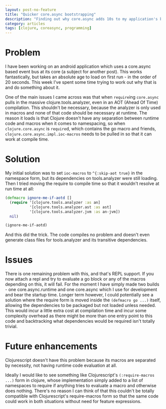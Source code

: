 ```yaml
---
layout: post-no-feature
title: "Quicker core.async bootstrapping"
description: "Finding out why core.async adds 10s to my application's bootstrap time and how to remedy it"
category: articles
tags: [clojure, coreasync, programming]
---
```


# Problem
I have been working on an android application which uses a core.async based event bus at its core (a subject for another post). This works fantastically, but takes an absolute age to load on first run - in the order of 20 seconds. This week I've spent some time trying to work out why that is and do something about it.

One of the main issues I came across was that when `require`ing `core.async` pulls in the massive clojure.tools.analyzer, even in an AOT (Ahead Of Time) compilation. This shouldn't be necessary, because the analyzer is only used in macros and none of that code should be necessary at runtime. The reason it loads is that Clojure doesn't have any separation between runtime code and macros when it comes to namespacing, so when `clojure.core.async` is `require`d, which contains the go macro and friends, `clojure.core.async.impl.ioc-macros` needs to be pulled in so that it can work at compile time.

# Solution
My initial solution was to set `ioc-macros` to `^{:skip-aot true}` in the namespace form, but its dependencies on tools.analyzer were still loading. Then I tried moving the require to compile time so that it wouldn't resolve at run time at all:

~~~ clojure
(defmacro ignore-me-if-aotd [] 
  (require '[clojure.tools.analyzer :as an]
           '[clojure.tools.analyzer.ast :as ast]
           '[clojure.tools.analyzer.jvm :as an-jvm])
  nil)

(ignore-me-if-aotd)
~~~

And this did the trick. The code compiles no problem and doesn't even generate class files for tools.analyzer and its transitive dependencies.

# Issues

There is one remaining problem with this, and that's REPL support. If you now attach a repl and try to evaluate a go block or any of the macros depending on this, it will fail. For the moment I have simply made two builds - one core.async.runtime and one core.async which I use for development and bear the startup time. Longer term however, I could potentially see a solution where the require form is moved inside the `(defmacro go ...)` itself, allowing the dependencies to be packaged but not loaded unless needed. This would incur a little extra cost at compilation time and incur some complexity overhead as there might be more than one entry point to this code and backtracking what dependencies would be required isn't totally trivial.

# Future enhancements

Clojurescript doesn't have this problem because its macros are separated by necessity, not having runtime code evaluation at all.

Ideally I would like to see something like Clojurescript's `(:require-macros ...)` form in clojure, whose implementation simply added to a list of namespaces to require if anything tries to evaluate a macro and otherwise does nothing. There's no reason I can think of that this couldn't be totally compatible with Clojurescript's require-macros form so that the same code could work in both situations without need for feature expressions.

